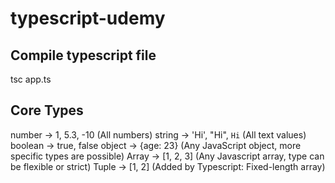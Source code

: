 # typescript-udemy

## Compile typescript file

tsc app.ts

## Core Types

number -> 1, 5.3, -10 (All numbers)
string -> 'Hi', "Hi", `Hi` (All text values)
boolean -> true, false
object -> {age: 23} (Any JavaScript object, more specific types are possible)
Array -> [1, 2, 3] (Any Javascript array, type can be flexible or strict)
Tuple -> [1, 2] (Added by Typescript: Fixed-length array)